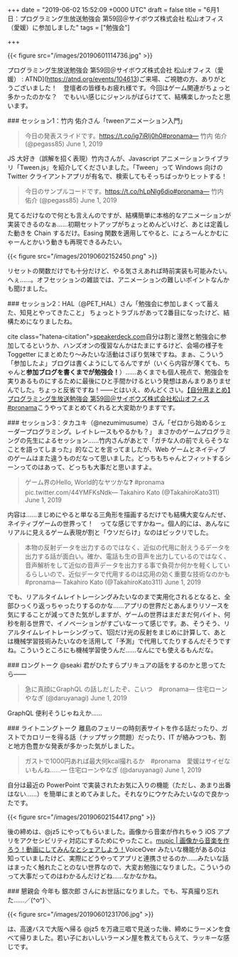 
+++
date = "2019-06-02 15:52:09 +0000 UTC"
draft = false
title = "6月1日：プログラミング生放送勉強会 第59回＠サイボウズ株式会社 松山オフィス（愛媛）に参加しました"
tags = ["勉強会"]

+++


{{< figure src="/images/20190601114736.jpg"  >}}

プログラミング生放送勉強会 第59回＠サイボウズ株式会社 松山オフィス（愛媛） : ATND](https://atnd.org/events/104613)ご来場、ご視聴の方、ありがとうございました！　登壇者の皆様もお疲れ様です。今回はゲーム関連がちょっと多かったのかな？　でもいい感じにジャンルがばらけてて、結構楽しかったと思います。

<div class="section">
    ### セッション1：竹内 佑介さん「tweenアニメーション入門」
    

>今日の発表スライドです。https://t.co/ig7iRIj0h0#pronama— 竹内 佑介 (@pegass85) June 1, 2019<script async="" src="https://platform.twitter.com/widgets.js" charset="utf-8"></script>

JS 大好き（誤解を招く表現）竹内さんが、Javascript アニメーションライブラリ「Tween.js」を紹介してくださいました。「Tween」って Windows 向けの Twitter クライアントアプリが有名で、検索してもそっちばっかりヒットする！

>今日のサンプルコードです。https://t.co/hLpNlg6dio#pronama— 竹内 佑介 (@pegass85) June 1, 2019<script async="" src="https://platform.twitter.com/widgets.js" charset="utf-8"></script>

見てるだけなので何とも言えんのですが、結構簡単に本格的なアニメーションが実装できるのなぁ……初期セットアップがちょっとめんどいけど、あとは定義した動きを Chain するだけ。Easing 関数を適用してやると、にょろーんとかむにゃーんとかいう動きも再現できるみたい。

{{< figure src="/images/20190602152450.png"  >}}

リセットの関数だけでも十分だけど、やる気さえあれば時前実装も可能みたい。へぇ......。オフセッションの雑談では、アニメーションの難しいポイントなんかも聞けました。

</div>
<div class="section">
    ### セッション2：HAL（@PET_HAL）さん「勉強会に参加しまくって蓄えた、知見とやってきたこと」
    ちょっとトラブルがあって2番目になったけど、結構ためになりましたね。

cite class="hatena-citation"><a href="https://speakerdeck.com/pet_hal/2019-06-01-pronama">speakerdeck.com</a></cite>自分は割と漫然と勉強会に参加してるというか、ハンズオンの復習なんかはたまにするけど、会場の様子を Toggetter にまとめたり～みたいな活動はさぼり気味ですね。まぁ、こういう「参加したよ」ブログは書くようにしてるんですが（いくら内容が薄くても、ちゃんと**参加ブログを書くまでが勉強会！**）……あくまでも個人視点で、勉強会を実りあるものにするために最後にひと手間かけるという発想はあんまりありませんでした。ちょっと反省ですね！――とはいえ、めんどくさい。[【自分用まとめ】プログラミング生放送勉強会 第59回＠サイボウズ株式会社松山オフィス #pronama](https://togetter.com/li/1361888)こうやってまとめてくれると大変助かりますです。

</div>
<div class="section">
    ### セッション3：タカユキ（@nezumimusume）さん「ゼロから始めるシェーダープログラミング。レイトレースもやるかも？」
    まさかのゲームプログラミングの先生によるセッション......竹内さんがあとで「ガチな人の前でえらそうなことを語ってしまった」的なことを言ってましたが、Web ゲームとネイティブのゲームはまた違うものだなって思いました。どっちもちゃんとフィットするシーンってのはあって、どっちも大事だと思いますよ。

>ゲーム界のHello, World的なヤツかな❓ #pronama pic.twitter.com/44YMFKsNdk— Takahiro Kato (@TakahiroKato311) June 1, 2019<script async="" src="https://platform.twitter.com/widgets.js" charset="utf-8"></script>

内容は......まじめにやると単なる三角形を描画するだけでも結構大変なんだぜ、ネイティブゲームの世界って！　ってな感じですかねー。個人的には、あんなにリアルに見えるゲーム表現が割と「ウソだらけ」なのはビックリでした。

>本物の反射データを出力するのではなく、近似の代用に耐えうるデータを出力する話が面白い。確か、電話も生の音声を出力しているのではなく、音声解析をして近似の音声データを出力する事で負荷か何かを軽くしているらしいので、近似データで代用するのは応用の効く重要な技術なのかも #pronama— Takahiro Kato (@TakahiroKato311) June 1, 2019<script async="" src="https://platform.twitter.com/widgets.js" charset="utf-8"></script>

でも、リアルタイムレイトレーシングみたいなのまで実用化されるとなると、全部ひっくり返っちゃったりするのかな……アプリの世界だとあんまりリソースを気にすることが減ってきた気がしますが、ゲームの世界はまだまだ何バイト、何秒を削る世界で、イノベーションがすごいなーって感じです。あ、そうそう、リアルタイムレイトレーシングって、1回だけ光の反射をまじめに計算して、あとは機械学習技術みたいなのを活用して「予測」で代用してたりするんだそうですね。こういうところにも機械学習使うんだ……なんにでも使えるもんだな。

</div>
<div class="section">
    ### ロングトーク
    @seaki 君がひたすらプリキュアの話をするのかと思ってたら――

>急に真顔にGraphQL の話しだしたぞ、こいつ　#pronama— 住宅ローンやなぎ (@daruyanagi) June 1, 2019<script async="" src="https://platform.twitter.com/widgets.js" charset="utf-8"></script>

GraphQL  便利そうじゃねえか……

</div>
<div class="section">
    ### ライトニングトーク
    離島のフェリーの時刻表サイトを作る話だったり、ガストでカロリーを得る話（ナップザック問題）だったり、IT が絡みつつも、割と地方色豊かな発表が多かった気がしました。

>ガストで1000円あれば最大何kcal撮れるか　#pronama　愛媛はサイゼないもんね……— 住宅ローンやなぎ (@daruyanagi) June 1, 2019<script async="" src="https://platform.twitter.com/widgets.js" charset="utf-8"></script>

自分は最近の PowerPoint で実装されたお気に入りの機能（ただし、あまり出番はない……）を簡単にまとめてみました。それなりにウケたみたいなので良かったです。

{{< figure src="/images/20190602154417.png"  >}}

後の締めは、@jz5 にやってもらいました。画像から音楽が作れちゃう iOS アプリをアクセシビリティ対応にするためにやったこと。[mupic | 画像から音楽を作ろう！動画にしてみんなとシェアしよう！](http://mupic.jp/)VoiceOver みたいな機能があるのは知っていましたけど、実際にどうやってアプリと連携させるのか……みたいな話はまったく触れたことのない世界なので、大変お勉強になりました。こういうのって大事だってのはわかるんだけどね……なかなかね。

</div>
<div class="section">
    ### 懇親会
    今年も 銀次郎 さんにお世話になりました。でも、写真撮り忘れた......／(^o^)＼

{{< figure src="/images/20190601231706.jpg"  >}}

は、高速バスで大阪へ帰る @jz5 を万歳三唱で見送った後、締めにラーメンを食べて帰りました。若い子においしいラーメン屋を教えてもらえて、ラッキーな感じです。

</div>

